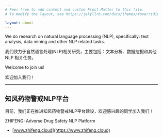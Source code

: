 ```yaml
---
# Feel free to add content and custom Front Matter to this file.
# To modify the layout, see https://jekyllrb.com/docs/themes/#overriding-theme-defaults

layout: about
---
```




We do research on natural language processing (NLP), specifically: text analysis, data mining and other NLP related tasks. 

我们致力于自然语言处理(NLP)相关研究，主要包括：文本分析、数据挖掘和其他 NLP 相关任务。

Welcome to join us!

欢迎加入我们！

---

## 知风药物警戒NLP平台

目前，我们正在推进知风药物警戒NLP平台建设，欢迎感兴趣的同学加入我们！

ZHIFENG: Adverse Drug Safety NLP Platform
- [www.zhifeng.cloud](https://www.zhifeng.cloud)
